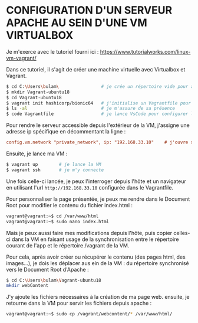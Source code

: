 # CONFIGURATION D'UN SERVEUR APACHE AU SEIN D'UNE VM VIRTUALBOX

Je m'exerce avec le tutoriel fourni ici : https://www.tutorialworks.com/linux-vm-vagrant/

Dans ce tutoriel, il s'agit de créer une machine virtuelle avec Virtualbox et Vagrant.

```bash
$ cd C:\Users\bulam\                # je crée un répertoire vide pour accueillir mon projet
$ mkdir Vagrant-ubuntu18            
$ cd Vagrant-ubuntu18
$ vagrant init hashicorp/bionic64   # j'initialise un Vagrantfile pour monter une distribution ubuntu
$ ls -al                            # je m'assure de sa présence
$ code Vagrantfile                  # je lance VsCode pour configurer le réseau
```

Pour rendre le serveur accessible depuis l'extérieur de la VM, j'assigne une adresse ip spécifique en décommentant la ligne :

```ini
config.vm.network "private_network", ip: "192.168.33.10"    # j'ouvre sur l'extérieur
```

Ensuite, je lance ma VM :

```bash
$ vagrant up        # je lance la VM
$ vagrant ssh       # je m'y connecte
```

Une fois celle-ci lancée, je peux l'interroger depuis l'hôte et un navigateur en utilisant l'url `http://192.168.33.10` configurée dans le Vagrantfile.

Pour personnaliser la page présentée, je peux me rendre dans le Document Root pour modifier le contenu du fichier index.html :

```bash
vagrant@vagrant:~$ cd /var/www/html
vagrant@vagrant:~$ sudo nano index.html
```

Mais je peux aussi faire mes modifications depuis l'hôte, puis copier celles-ci dans la VM en faisant usage de la synchronisation entre le répertoire courant de l'app et le répertoire /vagrant de la VM.

Pour cela, après avoir créer ou récupérer le contenu (des pages html, des images...), je dois les déplacer aus ein de la VM : du répertoire synchronisé vers le Document Root d'Apache :

```bash
$ cd C:\Users\bulam\Vagrant-ubuntu18
mkdir webContent
```

J'y ajoute les fichiers nécessaires à la création de ma page web. ensuite, je retourne dans la VM pour servir les fichiers depuis apache :

```bash
vagrant@vagrant:~$ sudo cp /vagrant/webcontent/* /var/www/html/
```
